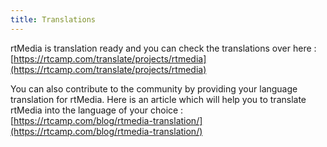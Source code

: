 ```yaml
---
title: Translations
---
```


rtMedia is translation ready and you can check the translations over here : [https://rtcamp.com/translate/projects/rtmedia](https://rtcamp.com/translate/projects/rtmedia)

You can also contribute to the community by providing your language translation for rtMedia. Here is an article which will help you to translate rtMedia into the language of your choice : [https://rtcamp.com/blog/rtmedia-translation/](https://rtcamp.com/blog/rtmedia-translation/)
